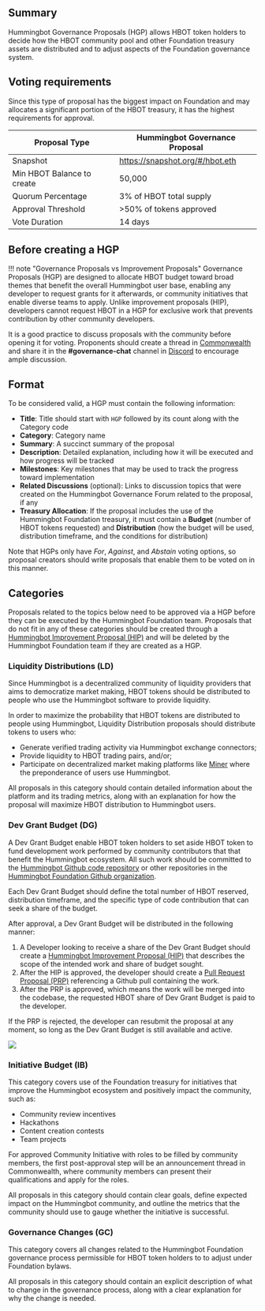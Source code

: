 ## Summary

Hummingbot Governance Proposals (HGP) allows HBOT token holders to decide how the HBOT community pool and other Foundation treasury assets are distributed and to adjust aspects of the Foundation governance system.

## Voting requirements

Since this type of proposal has the biggest impact on Foundation and may allocates a significant portion of the HBOT treasury,  it has the highest requirements for approval.

| Proposal Type                | Hummingbot Governance Proposal |
| ---------------------------- | ------------------------- |
| Snapshot                     | https://snapshot.org/#/hbot.eth |
| Min HBOT Balance to create   | 50,000                    |
| Quorum Percentage            | 3% of HBOT total supply   |
| Approval Threshold           | >50% of tokens approved   |
| Vote Duration                | 14 days                   |

## Before creating a HGP

!!! note "Governance Proposals vs Improvement Proposals"
    Governance Proposals (HGP) are designed to allocate HBOT budget toward broad themes that benefit the overall Hummingbot user base, enabling any developer to request grants for it afterwards, or community initiatives that enable diverse teams to apply. Unlike improvement proposals (HIP), developers cannot request HBOT in a HGP for exclusive work that prevents contribution by other community developers.

It is a good practice to discuss proposals with the community before opening it for voting. Proponents should create a thread in [Commonwealth](https://commonwealth.im/hummingbot-foundation) and share it in the **#governance-chat** channel in [Discord](https://discord.hummingbot.io) to encourage ample discussion.

## Format

To be considered valid, a HGP must contain the following information:

- **Title**: Title should start with `HGP` followed by its count along with the Category code
- **Category**: Category name
- **Summary**: A succinct summary of the proposal
- **Description**: Detailed explanation, including how it will be executed and how progress will be tracked
- **Milestones**: Key milestones that may be used to track the progress toward implementation
- **Related Discussions** (optional): Links to discussion topics that were created on the Hummingbot Governance Forum related to the proposal, if any
- **Treasury Allocation**: If the proposal includes the use of the Hummingbot Foundation treasury, it must contain a **Budget** (number of HBOT tokens requested) and **Distribution** (how the budget will be used, distribution timeframe, and the conditions for distribution)

Note that HGPs only have *For*, *Against*, and *Abstain* voting options, so proposal creators should write proposals that enable them to be voted on in this manner.

## Categories

Proposals related to the topics below need to be approved via a HGP before they can be executed by the Hummingbot Foundation team. Proposals that do not fit in any of these categories should be created through a [Hummingbot Improvement Proposal (HIP)](hip) and will be deleted by the Hummingbot Foundation team if they are created as a HGP.

### Liquidity Distributions (LD)

Since Hummingbot is a decentralized community of liquidity providers that aims to democratize market making, HBOT tokens should be distributed to people who use the Hummingbot software to provide liquidity.

In order to maximize the probability that HBOT tokens are distributed to people using Hummingbot, Liquidity Distribution proposals should distribute tokens to users who:

- Generate verified trading activity via Hummingbot exchange connectors;
- Provide liquidity to HBOT trading pairs, and/or; 
- Participate on decentralized market making platforms like [Miner](https://miner.hummingbot.io) where the preponderance of users use Hummingbot.

All proposals in this category should contain detailed information about the platform and its trading metrics, along with an explanation for how the proposal will maximize HBOT distribution to Hummingbot users.

### Dev Grant Budget (DG)

A Dev Grant Budget enable HBOT token holders to set aside HBOT token to fund development work performed by community contributors that that benefit the Hummingbot ecosystem. All such work should be committed to the [Hummingbot Github code repository](https://github.com/hummingbot/hummingbot) or other repositories in the [Hummingbot Foundation Github organization](https://github.com/hummingbot).

Each Dev Grant Budget should define the total number of HBOT reserved, distribution timeframe, and the specific type of code contribution that can seek a share of the budget.

After approval, a Dev Grant Budget will be distributed in the following manner:

1. A Developer looking to receive a share of the Dev Grant Budget should create a [Hummingbot Improvement Proposal (HIP)](hip) that describes the scope of the intended work and share of budget sought.
2. After the HIP is approved, the developer should create a [Pull Request Proposal (PRP)](prp) referencing a Github pull containing the work.
3. After the PRP is approved, which means the work will be merged into the codebase, the requested HBOT share of Dev Grant Budget is paid to the developer.

 If the PRP is rejected, the developer can resubmit the proposal at any moment, so long as the Dev Grant Budget is still available and active.

 ![](/assets/img/prp-process.png)

### Initiative Budget (IB)

This category covers use of the Foundation treasury for initiatives that improve the Hummingbot ecosystem and positively impact the community, such as:

- Community review incentives
- Hackathons
- Content creation contests
- Team projects

For approved Community Initiative with roles to be filled by community members, the first 
post-approval step will be an announcement thread in Commonwealth, where community members can present their qualifications and apply for the roles.

All proposals in this category should contain clear goals, define expected impact on the Hummingbot community, and outline the metrics that the community should use to gauge whether the initiative is successful.

### Governance Changes (GC)

This category covers all changes related to the Hummingbot Foundation governance process permissible for HBOT token holders to to adjust under Foundation bylaws.

All proposals in this category should contain an explicit description of what to change in the governance process, along with a clear explanation for why the change is needed.
